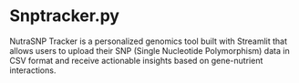 # Snptracker.py
NutraSNP Tracker is a personalized genomics tool built with Streamlit that allows users to upload their SNP (Single Nucleotide Polymorphism) data in CSV format and receive actionable insights based on gene-nutrient interactions.
